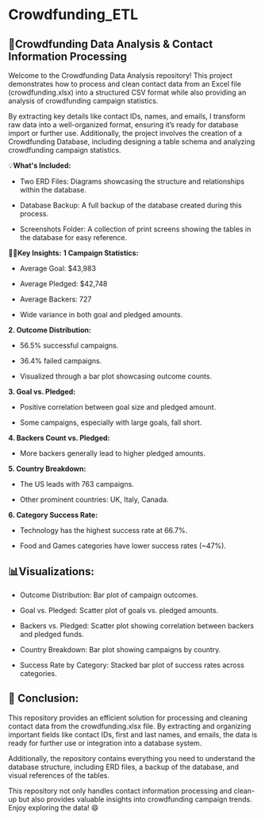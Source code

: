 # Crowdfunding_ETL
## 🚀**Crowdfunding Data Analysis & Contact Information Processing**

Welcome to the Crowdfunding Data Analysis repository! This project demonstrates how to process and clean contact data from an Excel file (crowdfunding.xlsx) into a structured CSV format while also providing an analysis of crowdfunding campaign statistics.

By extracting key details like contact IDs, names, and emails, I transform raw data into a well-organized format, ensuring it’s ready for database import or further use. Additionally, the project involves the creation of a Crowdfunding Database, including designing a table schema and analyzing crowdfunding campaign statistics.

💡**What's Included:**
- Two ERD Files: Diagrams showcasing the structure and relationships within the database.

- Database Backup: A full backup of the database created during this process.

- Screenshots Folder: A collection of print screens showing the tables in the database for easy reference.

🧑‍💻**Key Insights:**
**1 Campaign Statistics:**

- Average Goal: $43,983

- Average Pledged: $42,748

- Average Backers: 727

- Wide variance in both goal and pledged amounts.

**2. Outcome Distribution:**

- 56.5% successful campaigns.

- 36.4% failed campaigns.

- Visualized through a bar plot showcasing outcome counts.

**3. Goal vs. Pledged:**

- Positive correlation between goal size and pledged amount.

- Some campaigns, especially with large goals, fall short.

**4. Backers Count vs. Pledged:**

- More backers generally lead to higher pledged amounts.

**5. Country Breakdown:**

- The US leads with 763 campaigns.

- Other prominent countries: UK, Italy, Canada.

**6. Category Success Rate:**

- Technology has the highest success rate at 66.7%.

- Food and Games categories have lower success rates (~47%).

## 📊**Visualizations:**
- Outcome Distribution: Bar plot of campaign outcomes.

- Goal vs. Pledged: Scatter plot of goals vs. pledged amounts.

- Backers vs. Pledged: Scatter plot showing correlation between backers and pledged funds.

- Country Breakdown: Bar plot showing campaigns by country.

- Success Rate by Category: Stacked bar plot of success rates across categories.

## **🔧 Conclusion:**
This repository provides an efficient solution for processing and cleaning contact data from the crowdfunding.xlsx file. By extracting and organizing important fields like contact IDs, first and last names, and emails, the data is ready for further use or integration into a database system.

Additionally, the repository contains everything you need to understand the database structure, including ERD files, a backup of the database, and visual references of the tables.

This repository not only handles contact information processing and clean-up but also provides valuable insights into crowdfunding campaign trends. Enjoy exploring the data! 😄

